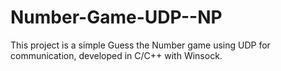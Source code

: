 # Number-Game-UDP--NP
This project is a simple Guess the Number game using UDP for communication, developed in C/C++ with Winsock.
